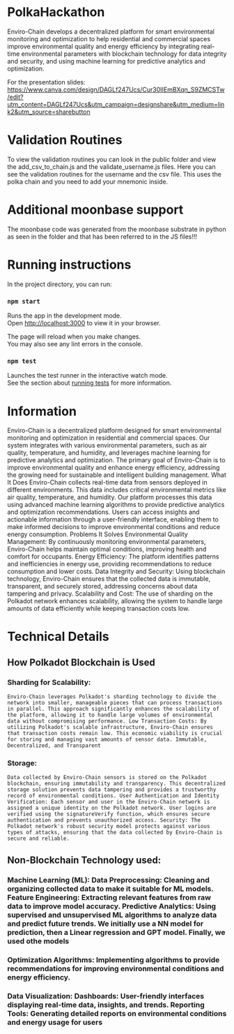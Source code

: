 # PolkaHackathon
Enviro-Chain develops a decentralized platform for smart environmental monitoring and optimization to help residential and commercial spaces improve environmental quality and energy efficiency by integrating real-time environmental parameters with blockchain technology for data integrity and security, and using machine learning for predictive analytics and optimization.

For the presentation slides: https://www.canva.com/design/DAGLf247Ucs/Cur30IIEmBXqn_S9ZMCSTw/edit?utm_content=DAGLf247Ucs&utm_campaign=designshare&utm_medium=link2&utm_source=sharebutton

# Validation Routines
To view the validation routines you can look in the public folder and view the add_csv_to_chain.js and the validate_username.js files. Here you can see the validation routines for the username and the csv file. This uses the polka chain and you need to  add your mnemonic inside.

# Additional moonbase support
The moonbase code was generated from the moonbase substrate in python as seen in the folder and that has been referred to in the JS files!!!

# Running instructions

In the project directory, you can run:

### `npm start`

Runs the app in the development mode.\
Open [http://localhost:3000](http://localhost:3000) to view it in your browser.

The page will reload when you make changes.\
You may also see any lint errors in the console.

### `npm test`

Launches the test runner in the interactive watch mode.\
See the section about [running tests](https://facebook.github.io/create-react-app/docs/running-tests) for more information.

# Information

Enviro-Chain is a decentralized platform designed for smart environmental monitoring and optimization in residential and commercial spaces. Our system integrates with various environmental parameters, such as air quality, temperature, and humidity, and leverages machine learning for predictive analytics and optimization. The primary goal of Enviro-Chain is to improve environmental quality and enhance energy efficiency, addressing the growing need for sustainable and intelligent building management. What It Does Enviro-Chain collects real-time data from sensors deployed in different environments. This data includes critical environmental metrics like air quality, temperature, and humidity. Our platform processes this data using advanced machine learning algorithms to provide predictive analytics and optimization recommendations. Users can access insights and actionable information through a user-friendly interface, enabling them to make informed decisions to improve environmental conditions and reduce energy consumption. Problems It Solves Environmental Quality Management: By continuously monitoring environmental parameters, Enviro-Chain helps maintain optimal conditions, improving health and comfort for occupants. Energy Efficiency: The platform identifies patterns and inefficiencies in energy use, providing recommendations to reduce consumption and lower costs. Data Integrity and Security: Using blockchain technology, Enviro-Chain ensures that the collected data is immutable, transparent, and securely stored, addressing concerns about data tampering and privacy. Scalability and Cost: The use of sharding on the Polkadot network enhances scalability, allowing the system to handle large amounts of data efficiently while keeping transaction costs low.


# Technical Details

## How Polkadot Blockchain is Used 

### Sharding for Scalability: 
    Enviro-Chain leverages Polkadot's sharding technology to divide the network into smaller, manageable pieces that can process transactions in parallel. This approach significantly enhances the scalability of the platform, allowing it to handle large volumes of environmental data without compromising performance. Low Transaction Costs: By utilizing Polkadot's scalable infrastructure, Enviro-Chain ensures that transaction costs remain low. This economic viability is crucial for storing and managing vast amounts of sensor data. Immutable, Decentralized, and Transparent 
    
### Storage:
    Data collected by Enviro-Chain sensors is stored on the Polkadot blockchain, ensuring immutability and transparency. This decentralized storage solution prevents data tampering and provides a trustworthy record of environmental conditions. User Authentication and Identity Verification: Each sensor and user in the Enviro-Chain network is assigned a unique identity on the Polkadot network. User logins are verified using the signatureVerify function, which ensures secure authentication and prevents unauthorized access. Security: The Polkadot network's robust security model protects against various types of attacks, ensuring that the data collected by Enviro-Chain is secure and reliable. 

## Non-Blockchain Technology used: 

### Machine Learning (ML): Data Preprocessing: Cleaning and organizing collected data to make it suitable for ML models. Feature Engineering: Extracting relevant features from raw data to improve model accuracy. Predictive Analytics: Using supervised and unsupervised ML algorithms to analyze data and predict future trends. We initially use a NN model for prediction, then a Linear regression and GPT model. Finally, we used othe models

### Optimization Algorithms: Implementing algorithms to provide recommendations for improving environmental conditions and energy efficiency. 

### Data Visualization: Dashboards: User-friendly interfaces displaying real-time data, insights, and trends. Reporting Tools: Generating detailed reports on environmental conditions and energy usage for users

